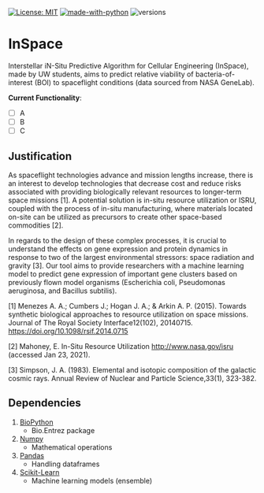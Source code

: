[![License: MIT](https://img.shields.io/badge/license-MIT-green.svg)](https://opensource.org/licenses/MIT)
[![made-with-python](https://img.shields.io/badge/Made%20with-Python-1f425f.svg)](https://www.python.org/)
![versions](https://img.shields.io/pypi/pyversions/pybadges.svg)

# InSpace
Interstellar iN-Situ Predictive Algorithm for Cellular Engineering (InSpace), made by UW students, aims to predict relative viability of bacteria-of-interest (BOI) to spaceflight conditions (data sourced from NASA GeneLab).

__Current Functionality__:
- [ ] A
- [ ] B
- [ ] C

## Justification
As spaceflight technologies advance and mission lengths increase, there is an interest to develop technologies that decrease cost and reduce risks associated with providing biologically relevant resources to longer-term space missions [1]. A potential solution is in-situ resource utilization or ISRU, coupled with the process of in-situ manufacturing, where materials located on-site can be utilized as precursors to create other space-based commodities [2]. 

In regards to the design of these complex processes, it is crucial to understand the effects on gene expression and protein dynamics in response to two of the largest environmental stressors: space radiation and gravity [3]. Our tool aims to provide researchers with a  machine learning model to predict gene expression of important gene clusters based on previously flown model organisms (Escherichia coli, Pseudomonas aeruginosa, and Bacillus subtilis). 


[1] Menezes A. A.; Cumbers J.; Hogan J. A.; & Arkin A. P. (2015). Towards synthetic biological approaches to resource utilization on space missions. ​Journal of The Royal Society Interface​​12​(102), 20140715. https://doi.org/10.1098/rsif.2014.0715

[2] Mahoney, E. In-Situ Resource Utilization http://www.nasa.gov/isru (accessed Jan 23, 2021).

[3] Simpson, J. A. (1983). Elemental and isotopic composition of the galactic cosmic rays. Annual Review of Nuclear and Particle Science​, ​33​(1), 323-382.

## Dependencies
1. [BioPython](https://anaconda.org/bioconda/biopython)
	- Bio.Entrez package
2. [Numpy](https://anaconda.org/anaconda/numpy)
	- Mathematical operations
3. [Pandas](https://anaconda.org/anaconda/pandas)
	- Handling dataframes
4. [Scikit-Learn](https://anaconda.org/anaconda/scikit-learn)
	- Machine learning models (ensemble)









